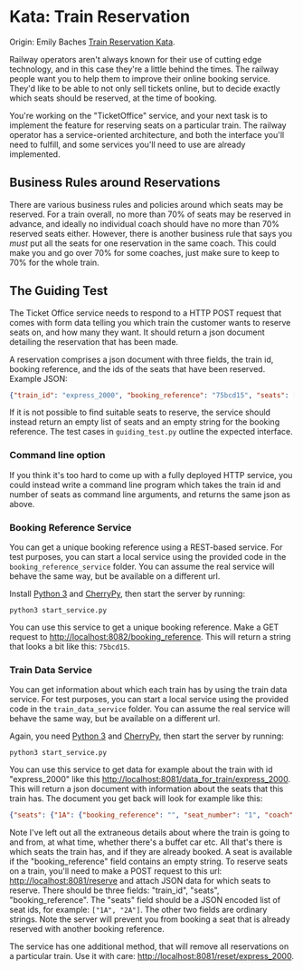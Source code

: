 # Kata: Train Reservation

Origin: Emily Baches [Train Reservation Kata](https://github.com/emilybache/KataTrainReservation).

Railway operators aren't always known for their use of cutting edge technology, and in this case they're a little behind the times. The railway people want you to help them to improve their online booking service. They'd like to be able to not only sell tickets online, but to decide exactly which seats should be reserved, at the time of booking.

You're working on the "TicketOffice" service, and your next task is to implement the feature for reserving seats on a particular train. The railway operator has a service-oriented architecture, and both the interface you'll need to fulfill, and some services you'll need to use are already implemented.

## Business Rules around Reservations

There are various business rules and policies around which seats may be reserved. For a train overall, no more than 70% of seats may be reserved in advance, and ideally no individual coach should have no more than 70% reserved seats either. However, there is another business rule that says you _must_ put all the seats for one reservation in the same coach. This could make you and go over 70% for some coaches, just make sure to keep to 70% for the whole train.

## The Guiding Test

The Ticket Office service needs to respond to a HTTP POST request that comes with form data telling you which train the customer wants to reserve seats on, and how many they want. It should return a json document detailing the reservation that has been made. 

A reservation comprises a json document with three fields, the train id, booking reference, and the ids of the seats that have been reserved. Example JSON:

```JSON
{"train_id": "express_2000", "booking_reference": "75bcd15", "seats": ["1A", "1B"]}
```

If it is not possible to find suitable seats to reserve, the service should instead return an empty list of seats and an empty string for the booking reference. The test cases in `guiding_test.py` outline the expected interface.

### Command line option

If you think it's too hard to come up with a fully deployed HTTP service, you could instead write a command line program which takes the train id and number of seats as command line arguments, and returns the same json as above.

### Booking Reference Service

You can get a unique booking reference using a REST-based service. For test purposes, you can start a local service using the provided code in the `booking_reference_service` folder. You can assume the real service will behave the same way, but be available on a different url.

Install [Python 3](http://python.org) and [CherryPy](http://www.cherrypy.org/), then start the server by running:

```
python3 start_service.py
```

You can use this service to get a unique booking reference. Make a GET request to <http://localhost:8082/booking_reference>.
This will return a string that looks a bit like this: `75bcd15`.
	
### Train Data Service 

You can get information about which each train has by using the train data service. For test purposes, you can start a local service using the provided code in the `train_data_service` folder. You can assume the real service will behave the same way, but be available on a different url.

Again, you need [Python 3](http://python.org) and [CherryPy](http://www.cherrypy.org/), then start the server by running:

```
python3 start_service.py
```

You can use this service to get data for example about the train with id "express_2000" like this <http://localhost:8081/data_for_train/express_2000>. This will return a json document with information about the seats that this train has. The document you get back will look for example like this:

```JSON
{"seats": {"1A": {"booking_reference": "", "seat_number": "1", "coach": "A"}, "2A": {"booking_reference": "", "seat_number": "2", "coach": "A"}}}
```

Note I've left out all the extraneous details about where the train is going to and from, at what time, whether there's a buffet car etc. All that's there is which seats the train has, and if they are already booked. A seat is available if the "booking_reference" field contains an empty string. To reserve seats on a train, you'll need to make a POST request to this url: <http://localhost:8081/reserve> and attach JSON data for which seats to reserve. There should be three fields: "train_id", "seats", "booking_reference". The "seats" field should be a JSON encoded list of seat ids, for example: `["1A", "2A"]`. The other two fields are ordinary strings. Note the server will prevent you from booking a seat that is already reserved with another booking reference.

The service has one additional method, that will remove all reservations on a particular train. Use it with care: <http://localhost:8081/reset/express_2000>.


